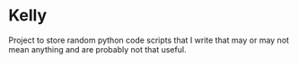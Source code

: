 # Kelly
Project to store random python code scripts that I write that may or may not mean anything and are probably not that useful. 
